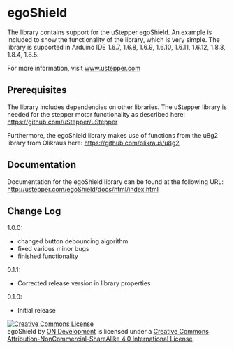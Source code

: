 # egoShield

The library contains support for the uStepper egoShield. An example is included to show the functionality of the library, which is very simple.
The library is supported in Arduino IDE 1.6.7, 1.6.8, 1.6.9, 1.6.10, 1.6.11, 1.6.12, 1.8.3, 1.8.4, 1.8.5.

For more information, visit www.ustepper.com

## Prerequisites
The library includes dependencies on other libraries. The uStepper library is needed for the stepper motor functionality as described here:
https://github.com/uStepper/uStepper

Furthermore, the egoShield library makes use of functions from the u8g2 library from Olikraus here:
https://github.com/olikraus/u8g2

## Documentation
Documentation for the egoShield library can be found at the following URL:
http://ustepper.com/egoShield/docs/html/index.html


## Change Log
1.0.0:
- changed button debouncing algorithm
- fixed various minor bugs
- finished functionality

0.1.1:	
- Corrected release version in library properties

0.1.0:	
- Initial release

<a rel="license" href="http://creativecommons.org/licenses/by-nc-sa/4.0/"><img alt="Creative Commons License" style="border-width:0" src="https://i.creativecommons.org/l/by-nc-sa/4.0/88x31.png" /></a><br /><span xmlns:dct="http://purl.org/dc/terms/" property="dct:title">egoShield</span> by <a xmlns:cc="http://creativecommons.org/ns#" href="www.ustepper.com" property="cc:attributionName" rel="cc:attributionURL">ON Development</a> is licensed under a <a rel="license" href="http://creativecommons.org/licenses/by-nc-sa/4.0/">Creative Commons Attribution-NonCommercial-ShareAlike 4.0 International License</a>.

